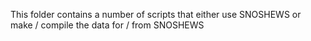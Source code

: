 This folder contains a number of scripts that either use SNOSHEWS or make / compile the data for / from SNOSHEWS
